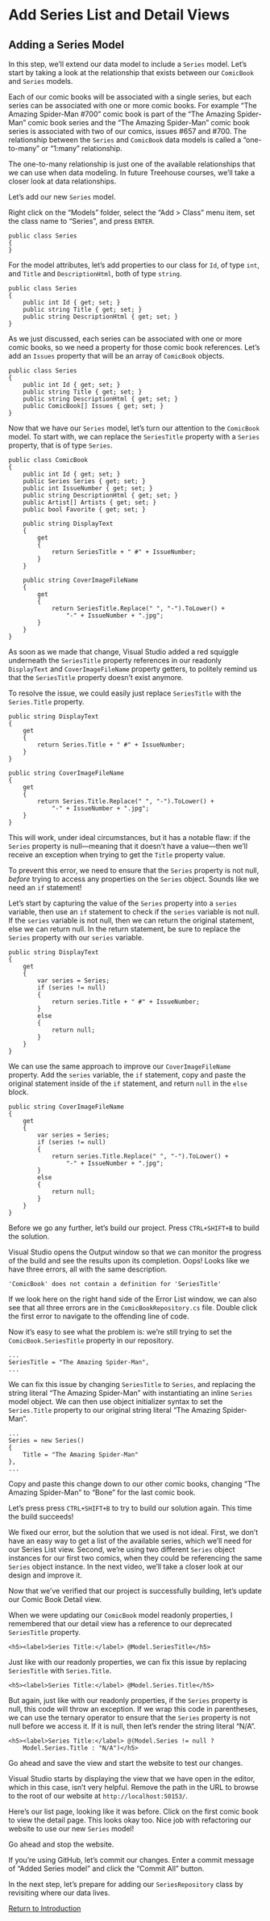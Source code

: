 
# Add Series List and Detail Views

## Adding a Series Model

In this step, we’ll extend our data model to include a `Series` model. Let’s start by taking a look at the relationship that exists between our `ComicBook` and `Series` models.

Each of our comic books will be associated with a single series, but each series can be associated with one or more comic books. For example “The Amazing Spider-Man #700” comic book is part of the “The Amazing Spider-Man” comic book series and the “The Amazing Spider-Man” comic book series is associated with two of our comics, issues #657 and #700. The relationship between the `Series` and `ComicBook` data models is called a “one-to-many” or “1:many” relationship.

The one-to-many relationship is just one of the available relationships that we can use when data modeling. In future Treehouse courses, we’ll take a closer look at data relationships.

Let’s add our new `Series` model.

Right click on the “Models” folder, select the “Add > Class” menu item, set the class name to “Series”, and press `ENTER`.

```
public class Series
{
}
```

For the model attributes, let’s add properties to our class for `Id`, of type `int`, and `Title` and `DescriptionHtml`, both of type `string`.

```
public class Series
{
    public int Id { get; set; }
    public string Title { get; set; }
    public string DescriptionHtml { get; set; }
}
```

As we just discussed, each series can be associated with one or more comic books, so we need a property for those comic book references. Let’s add an `Issues` property that will be an array of `ComicBook` objects.

```
public class Series
{
    public int Id { get; set; }
    public string Title { get; set; }
    public string DescriptionHtml { get; set; }
    public ComicBook[] Issues { get; set; }
}
```

Now that we have our `Series` model, let’s turn our attention to the `ComicBook` model. To start with, we can replace the `SeriesTitle` property with a `Series` property, that is of type `Series`.

```
public class ComicBook
{
    public int Id { get; set; }
    public Series Series { get; set; }
    public int IssueNumber { get; set; }
    public string DescriptionHtml { get; set; }
    public Artist[] Artists { get; set; }
    public bool Favorite { get; set; }

    public string DisplayText
    {
        get
        {
            return SeriesTitle + " #" + IssueNumber;
        }
    }

    public string CoverImageFileName
    {
        get
        {
            return SeriesTitle.Replace(" ", "-").ToLower() + 
                "-" + IssueNumber + ".jpg";
        }
    }
}
```

As soon as we made that change, Visual Studio added a red squiggle underneath the `SeriesTitle` property references in our readonly `DisplayText` and `CoverImageFileName` property getters, to politely remind us that the `SeriesTitle` property doesn’t exist anymore.

To resolve the issue, we could easily just replace `SeriesTitle` with the `Series.Title` property.

```
public string DisplayText
{
    get
    {
        return Series.Title + " #" + IssueNumber;
    }
}

public string CoverImageFileName
{
    get
    {
        return Series.Title.Replace(" ", "-").ToLower() + 
            "-" + IssueNumber + ".jpg";
    }
}
```

This will work, under ideal circumstances, but it has a notable flaw: if the `Series` property is null—meaning that it doesn’t have a value—then we’ll receive an exception when trying to get the `Title` property value.

To prevent this error, we need to ensure that the `Series` property is not null, *before* trying to access any properties on the `Series` object. Sounds like we need an `if` statement!

Let’s start by capturing the value of the `Series` property into a `series` variable, then use an `if` statement to check if the `series` variable is not null. If the `series` variable is not null, then we can return the original statement, else we can return null. In the return statement, be sure to replace the `Series` property with our `series` variable.

```
public string DisplayText
{
    get
    {
        var series = Series;
        if (series != null)
        {
            return series.Title + " #" + IssueNumber;
        }
        else
        {
            return null;
        }
    }
}
```

We can use the same approach to improve our `CoverImageFileName` property. Add the `series` variable, the `if` statement, copy and paste the original statement inside of the `if` statement, and return `null` in the `else` block.

```
public string CoverImageFileName
{
    get
    {
        var series = Series;
        if (series != null)
        {
            return series.Title.Replace(" ", "-").ToLower() + 
                "-" + IssueNumber + ".jpg";
        }
        else
        {
            return null;
        }
    }
}
```

Before we go any further, let’s build our project. Press `CTRL+SHIFT+B` to build the solution.

Visual Studio opens the Output window so that we can monitor the progress of the build and see the results upon its completion. Oops! Looks like we have three errors, all with the same description.

```
'ComicBook' does not contain a definition for 'SeriesTitle'
```

If we look here on the right hand side of the Error List window, we can also see that all three errors are in the `ComicBookRepository.cs` file. Double click the first error to navigate to the offending line of code.

Now it’s easy to see what the problem is: we’re still trying to set the `ComicBook.SeriesTitle` property in our repository.

```
...
SeriesTitle = "The Amazing Spider-Man",
...
```

We can fix this issue by changing `SeriesTitle` to `Series`, and replacing the string literal “The Amazing Spider-Man” with instantiating an inline `Series` model object. We can then use object initializer syntax to set the `Series.Title` property to our original string literal “The Amazing Spider-Man”.

```
...
Series = new Series()
{
    Title = "The Amazing Spider-Man"
},
...
```

Copy and paste this change down to our other comic books, changing “The Amazing Spider-Man” to “Bone” for the last comic book.

Let’s press press `CTRL+SHIFT+B` to try to build our solution again. This time the build succeeds!

We fixed our error, but the solution that we used is not ideal. First, we don’t have an easy way to get a list of the available series, which we’ll need for our Series List view. Second, we’re using two different `Series` object instances for our first two comics, when they could be referencing the same `Series` object instance. In the next video, we’ll take a closer look at our design and improve it.

Now that we’ve verified that our project is successfully building, let’s update our Comic Book Detail view.

When we were updating our `ComicBook` model readonly properties, I remembered that our detail view has a reference to our deprecated `SeriesTitle` property.

```
<h5><label>Series Title:</label> @Model.SeriesTitle</h5>
```

Just like with our readonly properties, we can fix this issue by replacing `SeriesTitle` with `Series.Title`.

```
<h5><label>Series Title:</label> @Model.Series.Title</h5>
```

But again, just like with our readonly properties, if the `Series` property is null, this code will throw an exception. If we wrap this code in parentheses, we can use the ternary operator to ensure that the `Series` property is not null before we access it. If it is null, then let’s render the string literal “N/A”.

```
<h5><label>Series Title:</label> @(Model.Series != null ? 
    Model.Series.Title : "N/A")</h5>
```

Go ahead and save the view and start the website to test our changes.

Visual Studio starts by displaying the view that we have open in the editor, which in this case, isn’t very helpful. Remove the path in the URL to browse to the root of our website at `http://localhost:50153/`.

Here’s our list page, looking like it was before. Click on the first comic book to view the detail page. This looks okay too. Nice job with refactoring our website to use our new `Series` model!

Go ahead and stop the website. 

If you’re using GitHub, let’s commit our changes. Enter a commit message of “Added Series model” and click the “Commit All” button.

In the next step, let’s prepare for adding our `SeriesRepository` class by revisiting where our data lives.

[Return to Introduction](01-introduction.md)
